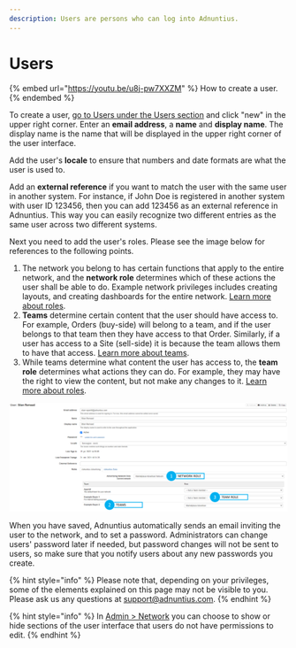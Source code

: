 ```yaml
---
description: Users are persons who can log into Adnuntius.
---
```


# Users

{% embed url="https://youtu.be/u8j-pw7XXZM" %}
How to create a user.
{% endembed %}

To create a user, [go to Users under the Users section](https://admin.adnuntius.com/admin/users) and click "new" in the upper right corner. Enter an **email address**, a **name** and **display name**. The display name is the name that will be displayed in the upper right corner of the user interface.

Add the user's **locale** to ensure that numbers and date formats are what the user is used to.&#x20;

Add an **external reference** if you want to match the user with the same user in another system. For instance, if John Doe is registered in another system with user ID 123456, then you can add 123456 as an external reference in Adnuntius. This way you can easily recognize two different entries as the same user across two different systems.

Next you need to add the user's roles. Please see the image below for references to the following points.

1. The network you belong to has certain functions that apply to the entire network, and the **network role** determines which of these actions the user shall be able to do. Example network privileges includes creating layouts, and creating dashboards for the entire network. [Learn more about roles](users-teams-and-roles-2.md).
2. **Teams** determine certain content that the user should have access to. For example, Orders (buy-side) will belong to a team, and if the user belongs to that team then they have access to that Order. Similarly, if a user has access to a Site (sell-side) it is because the team allows them to have that access. [Learn more about teams](users-teams-and-roles-1.md).&#x20;
3. While teams determine what content the user has access to, the **team role** determines what actions they can do. For example, they may have the right to view the content, but not make any changes to it. [Learn more about roles](users-teams-and-roles-2.md).

![](<../../../.gitbook/assets/202207 Users - User.png>)



When you have saved, Adnuntius automatically sends an email inviting the user to the network, and to set a password. Administrators can change users' password later if needed, but password changes will not be sent to users, so make sure that you notify users about any new passwords you create.

{% hint style="info" %}
Please note that, depending on your privileges, some of the elements explained on this page may not be visible to you. Please ask us any questions at support@adnuntius.com.
{% endhint %}

{% hint style="info" %}
In [Admin > Network](../admin/network.md) you can choose to show or hide sections of the user interface that users do not have permissions to edit.
{% endhint %}
